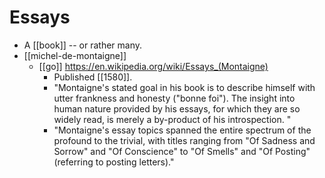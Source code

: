 # Essays

- A [[book]] -- or rather many.
- [[michel-de-montaigne]]
  - [[go]] https://en.wikipedia.org/wiki/Essays_(Montaigne)
    - Published [[1580]].
    - "Montaigne's stated goal in his book is to describe himself with utter frankness and honesty ("bonne foi"). The insight into human nature provided by his essays, for which they are so widely read, is merely a by-product of his introspection. "
    - "Montaigne's essay topics spanned the entire spectrum of the profound to the trivial, with titles ranging from "Of Sadness and Sorrow" and "Of Conscience" to "Of Smells" and "Of Posting" (referring to posting letters)."


